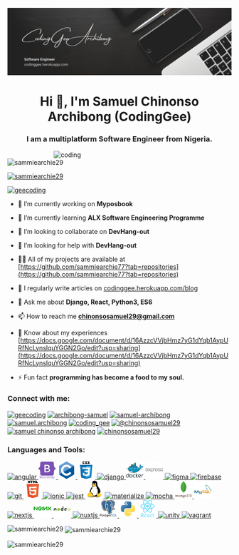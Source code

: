 ![MasterHead](/image/codinggee.png)
<h1 align="center">Hi 👋, I'm Samuel Chinonso Archibong (CodingGee)</h1>
<h3 align="center">I am a multiplatform Software Engineer from Nigeria.</h3>
<img align="right" alt="coding" width="400" src="https://raw.githubusercontent.com/TheDudeThatCode/TheDudeThatCode/master/Assets/Developer.gif">
<p align="left"> <img src="https://komarev.com/ghpvc/?username=sammiearchie29&label=Profile%20views&color=0e75b6&style=flat" alt="sammiearchie29" /> </p>

<p align="left"> <a href="https://github.com/ryo-ma/github-profile-trophy"><img src="https://github-profile-trophy.vercel.app/?username=sammiearchie29" alt="sammiearchie29" /></a> </p>

<p align="left"> <a href="https://twitter.com/geecoding" target="blank"><img src="https://img.shields.io/twitter/follow/geecoding?logo=twitter&style=for-the-badge" alt="geecoding" /></a> </p>

- 🔭 I’m currently working on **Myposbook**

- 🌱 I’m currently learning **ALX Software Engineering Programme**

- 👯 I’m looking to collaborate on **DevHang-out**

- 🤝 I’m looking for help with **DevHang-out**

- 👨‍💻 All of my projects are available at [https://github.com/sammiearchie77?tab=repositories](https://github.com/sammiearchie77?tab=repositories)

- 📝 I regularly write articles on [codinggee.herokuapp.com/blog](codinggee.herokuapp.com/blog)

- 💬 Ask me about **Django, React, Python3, ES6**

- 📫 How to reach me **chinonsosamuel29@gmail.com**

- 📄 Know about my experiences [https://docs.google.com/document/d/16AzzcVVjbHmz7yG1dYqb1AypURfNcLynslquYGGN2Go/edit?usp=sharing](https://docs.google.com/document/d/16AzzcVVjbHmz7yG1dYqb1AypURfNcLynslquYGGN2Go/edit?usp=sharing)

- ⚡ Fun fact **programming has become a food to my soul.**

<h3 align="left">Connect with me:</h3>
<p align="left">
<a href="https://twitter.com/geecoding" target="blank"><img align="center" src="https://raw.githubusercontent.com/rahuldkjain/github-profile-readme-generator/master/src/images/icons/Social/twitter.svg" alt="geecoding" height="30" width="40" /></a>
<a href="https://linkedin.com/in/archibong-samuel" target="blank"><img align="center" src="https://raw.githubusercontent.com/rahuldkjain/github-profile-readme-generator/master/src/images/icons/Social/linked-in-alt.svg" alt="archibong-samuel" height="30" width="40" /></a>
<a href="https://stackoverflow.com/users/samuel-archibong" target="blank"><img align="center" src="https://raw.githubusercontent.com/rahuldkjain/github-profile-readme-generator/master/src/images/icons/Social/stack-overflow.svg" alt="samuel-archibong" height="30" width="40" /></a>
<a href="https://fb.com/samuel.archibong" target="blank"><img align="center" src="https://raw.githubusercontent.com/rahuldkjain/github-profile-readme-generator/master/src/images/icons/Social/facebook.svg" alt="samuel.archibong" height="30" width="40" /></a>
<a href="https://instagram.com/coding_gee" target="blank"><img align="center" src="https://raw.githubusercontent.com/rahuldkjain/github-profile-readme-generator/master/src/images/icons/Social/instagram.svg" alt="coding_gee" height="30" width="40" /></a>
<a href="https://medium.com/@chinonsosamuel29" target="blank"><img align="center" src="https://raw.githubusercontent.com/rahuldkjain/github-profile-readme-generator/master/src/images/icons/Social/medium.svg" alt="@chinonsosamuel29" height="30" width="40" /></a>
<a href="https://www.youtube.com/c/samuel chinonso archibong" target="blank"><img align="center" src="https://raw.githubusercontent.com/rahuldkjain/github-profile-readme-generator/master/src/images/icons/Social/youtube.svg" alt="samuel chinonso archibong" height="30" width="40" /></a>
<a href="https://www.hackerrank.com/chinonsosamuel29" target="blank"><img align="center" src="https://raw.githubusercontent.com/rahuldkjain/github-profile-readme-generator/master/src/images/icons/Social/hackerrank.svg" alt="chinonsosamuel29" height="30" width="40" /></a>
</p>

<h3 align="left">Languages and Tools:</h3>
<p align="left"> <a href="https://angular.io" target="_blank" rel="noreferrer"> <img src="https://angular.io/assets/images/logos/angular/angular.svg" alt="angular" width="40" height="40"/> </a> <a href="https://getbootstrap.com" target="_blank" rel="noreferrer"> <img src="https://raw.githubusercontent.com/devicons/devicon/master/icons/bootstrap/bootstrap-plain-wordmark.svg" alt="bootstrap" width="40" height="40"/> </a> <a href="https://www.cprogramming.com/" target="_blank" rel="noreferrer"> <img src="https://raw.githubusercontent.com/devicons/devicon/master/icons/c/c-original.svg" alt="c" width="40" height="40"/> </a> <a href="https://www.w3schools.com/css/" target="_blank" rel="noreferrer"> <img src="https://raw.githubusercontent.com/devicons/devicon/master/icons/css3/css3-original-wordmark.svg" alt="css3" width="40" height="40"/> </a> <a href="https://www.djangoproject.com/" target="_blank" rel="noreferrer"> <img src="https://cdn.worldvectorlogo.com/logos/django.svg" alt="django" width="40" height="40"/> </a> <a href="https://www.docker.com/" target="_blank" rel="noreferrer"> <img src="https://raw.githubusercontent.com/devicons/devicon/master/icons/docker/docker-original-wordmark.svg" alt="docker" width="40" height="40"/> </a> <a href="https://expressjs.com" target="_blank" rel="noreferrer"> <img src="https://raw.githubusercontent.com/devicons/devicon/master/icons/express/express-original-wordmark.svg" alt="express" width="40" height="40"/> </a> <a href="https://www.figma.com/" target="_blank" rel="noreferrer"> <img src="https://www.vectorlogo.zone/logos/figma/figma-icon.svg" alt="figma" width="40" height="40"/> </a> <a href="https://firebase.google.com/" target="_blank" rel="noreferrer"> <img src="https://www.vectorlogo.zone/logos/firebase/firebase-icon.svg" alt="firebase" width="40" height="40"/> </a> <a href="https://git-scm.com/" target="_blank" rel="noreferrer"> <img src="https://www.vectorlogo.zone/logos/git-scm/git-scm-icon.svg" alt="git" width="40" height="40"/> </a> <a href="https://www.w3.org/html/" target="_blank" rel="noreferrer"> <img src="https://raw.githubusercontent.com/devicons/devicon/master/icons/html5/html5-original-wordmark.svg" alt="html5" width="40" height="40"/> </a> <a href="https://ionicframework.com" target="_blank" rel="noreferrer"> <img src="https://upload.wikimedia.org/wikipedia/commons/d/d1/Ionic_Logo.svg" alt="ionic" width="40" height="40"/> </a> <a href="https://jestjs.io" target="_blank" rel="noreferrer"> <img src="https://www.vectorlogo.zone/logos/jestjsio/jestjsio-icon.svg" alt="jest" width="40" height="40"/> </a> <a href="https://www.linux.org/" target="_blank" rel="noreferrer"> <img src="https://raw.githubusercontent.com/devicons/devicon/master/icons/linux/linux-original.svg" alt="linux" width="40" height="40"/> </a> <a href="https://materializecss.com/" target="_blank" rel="noreferrer"> <img src="https://raw.githubusercontent.com/prplx/svg-logos/5585531d45d294869c4eaab4d7cf2e9c167710a9/svg/materialize.svg" alt="materialize" width="40" height="40"/> </a> <a href="https://mochajs.org" target="_blank" rel="noreferrer"> <img src="https://www.vectorlogo.zone/logos/mochajs/mochajs-icon.svg" alt="mocha" width="40" height="40"/> </a> <a href="https://www.mongodb.com/" target="_blank" rel="noreferrer"> <img src="https://raw.githubusercontent.com/devicons/devicon/master/icons/mongodb/mongodb-original-wordmark.svg" alt="mongodb" width="40" height="40"/> </a> <a href="https://www.mysql.com/" target="_blank" rel="noreferrer"> <img src="https://raw.githubusercontent.com/devicons/devicon/master/icons/mysql/mysql-original-wordmark.svg" alt="mysql" width="40" height="40"/> </a> <a href="https://nextjs.org/" target="_blank" rel="noreferrer"> <img src="https://cdn.worldvectorlogo.com/logos/nextjs-2.svg" alt="nextjs" width="40" height="40"/> </a> <a href="https://www.nginx.com" target="_blank" rel="noreferrer"> <img src="https://raw.githubusercontent.com/devicons/devicon/master/icons/nginx/nginx-original.svg" alt="nginx" width="40" height="40"/> </a> <a href="https://nodejs.org" target="_blank" rel="noreferrer"> <img src="https://raw.githubusercontent.com/devicons/devicon/master/icons/nodejs/nodejs-original-wordmark.svg" alt="nodejs" width="40" height="40"/> </a> <a href="https://nuxtjs.org/" target="_blank" rel="noreferrer"> <img src="https://www.vectorlogo.zone/logos/nuxtjs/nuxtjs-icon.svg" alt="nuxtjs" width="40" height="40"/> </a> <a href="https://www.postgresql.org" target="_blank" rel="noreferrer"> <img src="https://raw.githubusercontent.com/devicons/devicon/master/icons/postgresql/postgresql-original-wordmark.svg" alt="postgresql" width="40" height="40"/> </a> <a href="https://www.python.org" target="_blank" rel="noreferrer"> <img src="https://raw.githubusercontent.com/devicons/devicon/master/icons/python/python-original.svg" alt="python" width="40" height="40"/> </a> <a href="https://reactjs.org/" target="_blank" rel="noreferrer"> <img src="https://raw.githubusercontent.com/devicons/devicon/master/icons/react/react-original-wordmark.svg" alt="react" width="40" height="40"/> </a> <a href="https://unity.com/" target="_blank" rel="noreferrer"> <img src="https://www.vectorlogo.zone/logos/unity3d/unity3d-icon.svg" alt="unity" width="40" height="40"/> </a> <a href="https://www.vagrantup.com/" target="_blank" rel="noreferrer"> <img src="https://www.vectorlogo.zone/logos/vagrantup/vagrantup-icon.svg" alt="vagrant" width="40" height="40"/> </a> </p>

<p><img align="left" src="https://github-readme-stats.vercel.app/api/top-langs?username=sammiearchie29&show_icons=true&locale=en&layout=compact" alt="sammiearchie29" /></p>

<p>&nbsp;<img align="center" src="https://github-readme-stats.vercel.app/api?username=sammiearchie29&show_icons=true&locale=en" alt="sammiearchie29" /></p>

<p><img align="center" src="https://github-readme-streak-stats.herokuapp.com/?user=sammiearchie29&" alt="sammiearchie29" /></p>
